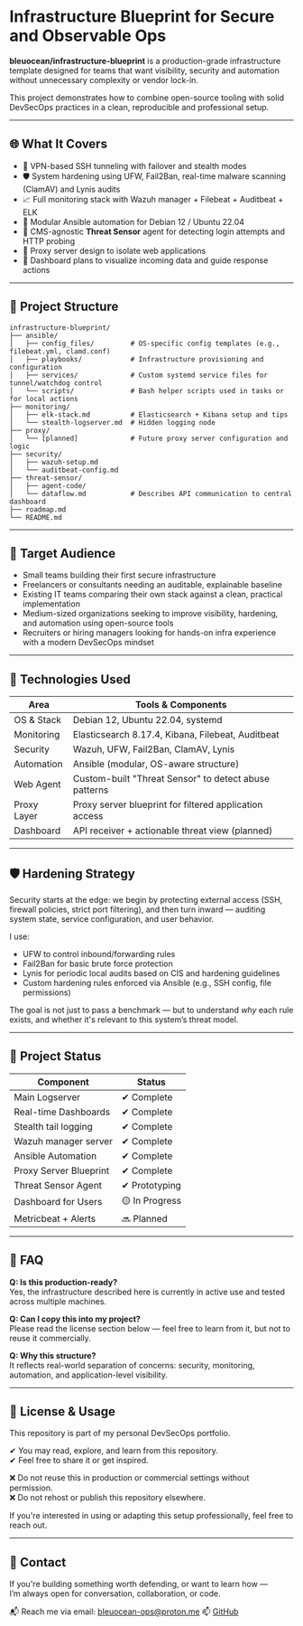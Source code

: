 # Infrastructure Blueprint for Secure and Observable Ops

**bleuocean/infrastructure-blueprint** is a production-grade infrastructure template designed for teams that want visibility, security and automation without unnecessary complexity or vendor lock-in.

This project demonstrates how to combine open-source tooling with solid DevSecOps practices in a clean, reproducible and professional setup.

---

## 🌐 What It Covers

- 🔐 VPN-based SSH tunneling with failover and stealth modes  
- 🛡️ System hardening using UFW, Fail2Ban, real-time malware scanning (ClamAV) and Lynis audits  
- 📈 Full monitoring stack with Wazuh manager + Filebeat + Auditbeat + ELK  
- 🧩 Modular Ansible automation for Debian 12 / Ubuntu 22.04  
- 📡 CMS-agnostic **Threat Sensor** agent for detecting login attempts and HTTP probing  
- 🧱 Proxy server design to isolate web applications  
- 🧠 Dashboard plans to visualize incoming data and guide response actions

---

## 🧱 Project Structure

```
infrastructure-blueprint/
├── ansible/
│   ├── config_files/         # OS-specific config templates (e.g., filebeat.yml, clamd.conf)
│   ├── playbooks/            # Infrastructure provisioning and configuration
│   ├── services/             # Custom systemd service files for tunnel/watchdog control
│   └── scripts/              # Bash helper scripts used in tasks or for local actions
├── monitoring/
│   ├── elk-stack.md          # Elasticsearch + Kibana setup and tips
│   └── stealth-logserver.md  # Hidden logging node
├── proxy/
│   └── [planned]             # Future proxy server configuration and logic
├── security/
│   ├── wazuh-setup.md
│   └── auditbeat-config.md
├── threat-sensor/
│   ├── agent-code/
│   └── dataflow.md           # Describes API communication to central dashboard
├── roadmap.md
└── README.md
```

---

## 🎯 Target Audience

- Small teams building their first secure infrastructure  
- Freelancers or consultants needing an auditable, explainable baseline  
- Existing IT teams comparing their own stack against a clean, practical implementation  
- Medium-sized organizations seeking to improve visibility, hardening, and automation using open-source tools  
- Recruiters or hiring managers looking for hands-on infra experience with a modern DevSecOps mindset

---

## 🧰 Technologies Used

| Area           | Tools & Components                                     |
|----------------|--------------------------------------------------------|
| OS & Stack     | Debian 12, Ubuntu 22.04, systemd                       |
| Monitoring     | Elasticsearch 8.17.4, Kibana, Filebeat, Auditbeat     |
| Security       | Wazuh, UFW, Fail2Ban, ClamAV, Lynis                   |
| Automation     | Ansible (modular, OS-aware structure)                 |
| Web Agent      | Custom-built "Threat Sensor" to detect abuse patterns |
| Proxy Layer    | Proxy server blueprint for filtered application access|
| Dashboard      | API receiver + actionable threat view (planned)       |

---

## 🛡️ Hardening Strategy

Security starts at the edge: we begin by protecting external access (SSH, firewall policies, strict port filtering), and then turn inward — auditing system state, service configuration, and user behavior.

I use:
- UFW to control inbound/forwarding rules
- Fail2Ban for basic brute force protection
- Lynis for periodic local audits based on CIS and hardening guidelines
- Custom hardening rules enforced via Ansible (e.g., SSH config, file permissions)

The goal is not just to pass a benchmark — but to understand *why* each rule exists, and whether it's relevant to this system’s threat model.

---

## 📌 Project Status

| Component                | Status     |
|--------------------------|------------|
| Main Logserver           | ✔ Complete |
| Real-time Dashboards     | ✔ Complete |
| Stealth tail logging     | ✔ Complete |
| Wazuh manager server     | ✔ Complete |
| Ansible Automation       | ✔ Complete |
| Proxy Server Blueprint   | ✔ Complete     |
| Threat Sensor Agent      | ✔ Prototyping  |
| Dashboard for Users      | 🟡 In Progress |
| Metricbeat + Alerts      | 🔜 Planned  |

---

## 💬 FAQ

**Q: Is this production-ready?**  
Yes, the infrastructure described here is currently in active use and tested across multiple machines.

**Q: Can I copy this into my project?**  
Please read the license section below — feel free to learn from it, but not to reuse it commercially.

**Q: Why this structure?**  
It reflects real-world separation of concerns: security, monitoring, automation, and application-level visibility.

---

## 📄 License & Usage

This repository is part of my personal DevSecOps portfolio.

✔ You may read, explore, and learn from this repository.  
✔ Feel free to share it or get inspired.  

❌ Do not reuse this in production or commercial settings without permission.  
❌ Do not rehost or publish this repository elsewhere.  

If you're interested in using or adapting this setup professionally, feel free to reach out.

---

## 🙋 Contact
If you're building something worth defending, or want to learn how —  
I’m always open for conversation, collaboration, or code.

📬 Reach me via email: bleuocean-ops@proton.me
📫 [GitHub](https://github.com/bleuocean)
